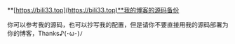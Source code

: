 **[https://bili33.top](https://bili33.top)**我的博客的源码备份

你可以参考我的源码，也可以抄写我的配置，但是请你不要直接用我的源码部署为你的博客，Thanks♪(･ω･)ﾉ